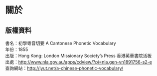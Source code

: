 關於
====

版權資料
--------
書名：初學粵音切要 A Cantonese Phonetic Vocabulary <br>
年份：1855 <br>
出版：Hong Kong: London Missionary Society’s Press 香港英華書院活板 <br>
出處：http://www.nla.gov.au/apps/cdview/?pi=nla.gen-vn1891756-s2-e <br>
查詢網站：http://jyut.net/a-chinese-phonetic-vocabulary/